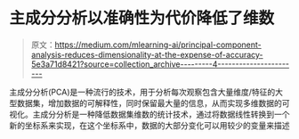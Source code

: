 # 主成分分析以准确性为代价降低了维数

> 原文：<https://medium.com/mlearning-ai/principal-component-analysis-reduces-dimensionality-at-the-expense-of-accuracy-5e3a71d8421?source=collection_archive---------4----------------------->

主成分分析(PCA)是一种流行的技术，用于分析每次观察包含大量维度/特征的大型数据集，增加数据的可解释性，同时保留最大量的信息，从而实现多维数据的可视化。主成分分析是一种降低数据集维数的统计技术，通过将数据线性转换到一个新的坐标系来实现，在这个坐标系中，数据的大部分变化可以用较少的变量来描述